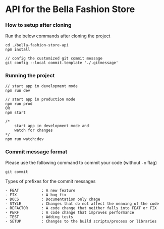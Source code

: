 # API for the Bella Fashion Store

### How to setup after cloning

Run the below commands after cloning the project

    cd ./bella-fashion-store-api
    npm install

    // config the customized git commit message
    git config --local commit.template './.gitmessage'

### Running the project

    // start app in development mode
    npm run dev

    // start app in production mode
    npm run prod
    OR
    npm start

    /*
        start app in development mode and
        watch for changes
    */
    npm run watch:dev

### Commit message format

Please use the following command to commit your code (without `-m` flag)

    git commit

Types of prefixes for the commit messages

    - FEAT          : A new feature
    - FIX           : A bug fix
    - DOCS          : Documentation only chage
    - STYLE         : Changes that do not affect the meaning of the code
    - REFACTOR      : A code change that neither falls into FEAT or FIX
    - PERF          : A code change that improves performance
    - TEST          : Adding tests
    - SETUP         : Changes to the build scripts/process or libraries
